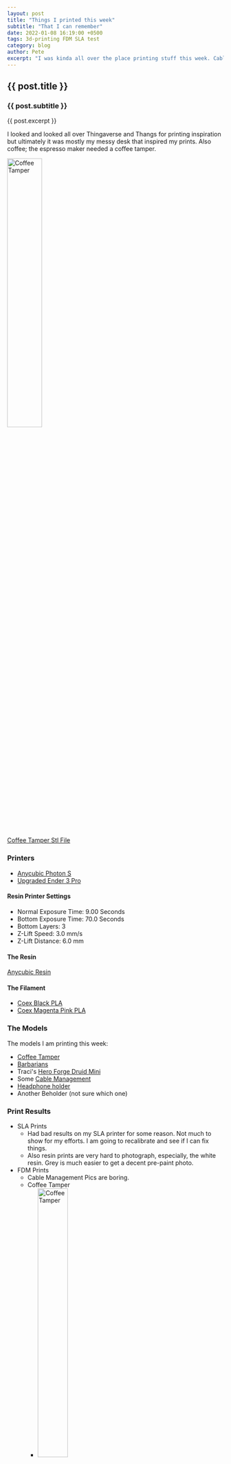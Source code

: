 ```yaml
---
layout: post
title: "Things I printed this week"
subtitle: "That I can remember"
date: 2022-01-08 16:19:00 +0500
tags: 3d-printing FDM SLA test
category: blog
author: Pete
excerpt: "I was kinda all over the place printing stuff this week. Cable management and minis were on my mind."
---
```

## {{ post.title }}
### {{ post.subtitle }}
{{ post.excerpt }}

I looked and looked all over Thingaverse and Thangs for printing inspiration but ultimately it was mostly my messy desk that inspired my prints. Also coffee; the espresso maker needed a coffee tamper.

<img alt="Coffee Tamper" src="/3d-printing/images/coffee-tamper-fusion-360.png" style="width: 40%;"/>

[Coffee Tamper Stl File](https://github.com/hepaestus/3d-printing/blob/main/stl-files/coffee_tamper_01.stl)

### Printers
- [Anycubic Photon S](https://www.anycubic.com/products/anycubic-photon-s)
- [Upgraded Ender 3 Pro](../3d-printing-manifesto.md)

#### Resin Printer Settings
- Normal Exposure Time: 9.00 Seconds
- Bottom Exposure Time: 70.0 Seconds
- Bottom Layers: 3
- Z-Lift Speed: 3.0 mm/s
- Z-Lift Distance: 6.0 mm

#### The Resin
[Anycubic Resin](https://www.amazon.com/gp/product/B07G353WMB/ref=as_li_tl?ie=UTF8&camp=1789&creative=9325&creativeASIN=B07G353WMB&linkCode=as2&tag=hepaestus-20&linkId=db107a9e2e4d219dd51e1c25a9420e24)

#### The Filament
- [Coex Black PLA](https://www.amazon.com/gp/product/B08XQWMDBG/ref=as_li_tl?ie=UTF8&camp=1789&creative=9325&creativeASIN=B08XQWMDBG&linkCode=as2&tag=hepaestus-20&linkId=faffded2c2c621982ddf1e02f801a0cf)
- [Coex Magenta Pink PLA](https://www.th3dstudio.com/product/coex-magenta-pink-pla-1kg-1-75mm-made-in-usa/)

### The Models
The models I am printing this week:
- [Coffee Tamper](https://github.com/hepaestus/3d-printing/blob/main/stl-files/coffee_tamper_01.stl)
- [Barbarians](https://www.myminifactory.com/object/3d-print-btb-free-tribes-welcome-model-painting-guide-irya-the-barbarian-187108)
- Traci's [Hero Forge Druid Mini](https://github.com/hepaestus/3d-printing/blob/main/stl-files/traci_druid_OP1.stl)
- Some [Cable Management](https://www.thingiverse.com/thing:5182759/files)
- [Headphone holder](https://www.thingiverse.com/thing:5138450)
- Another Beholder (not sure which one)

### Print Results
- SLA Prints
  - Had bad results on my SLA printer for some reason. Not much to show for my efforts. I am going to recalibrate and see if I can fix things.
  - Also resin prints are very hard to photograph, especially, the white resin. Grey is much easier to get a decent pre-paint photo.
  <!--
  - Hero Forge Druid
     -  <img src="/3d-printing/images/hero-forge-druid.jpg" alt="Hero-Forge Druid">
  -->
- FDM Prints
  - Cable Management Pics are boring.
  - Coffee Tamper
    - <img alt="Coffee Tamper" src="/3d-printing/images/20220111_124716_coffee_tamper.jpg" style="width: 40%;"/>
